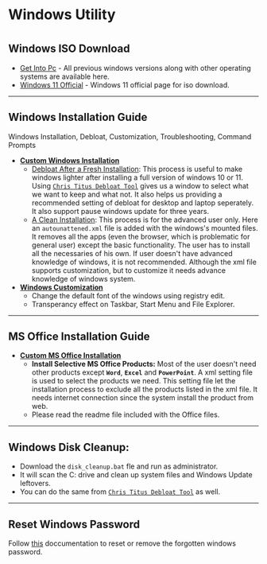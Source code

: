 <h1>Windows Utility<h1>

## **Windows ISO Download**
- [Get Into Pc](https://getintopc.com/softwares/operating-systems/) - All previous windows versions along with other operating systems are available here.
- [Windows 11 Official](https://www.microsoft.com/en-us/software-download/windows11) - Windows 11 official page for iso download.

---

## **Windows Installation Guide**
Windows Installation, Debloat, Customization, Troubleshooting, Command Prompts

* **[Custom Windows Installation](https://github.com/abs-sayem/windows_utility/tree/main/windows_installation)**
    * [Debloat After a Fresh Installation](https://github.com/abs-sayem/windows_utility/tree/main/windows_installation#debloat-after-usual-installation): This process is useful to make windows lighter after installing a full version of windows 10 or 11. Using [`Chris Titus Debloat Tool`](https://github.com/ChrisTitusTech/winutil) gives us a window to select what we want to keep and what not. It also helps us providing a recommended setting of debloat for desktop and laptop seperately. It also support pause windows update for three years.
    * [A Clean Installation](https://github.com/abs-sayem/windows_utility/tree/main/windows_installation#for-clean-installation-not-recommended-for-the-beginners): This process is for the advanced user only. Here an `autounattened.xml` file is added with the windows's mounted files. It removes all the apps (even the browser, which is problematic for general user) except the basic functionality. The user has to install all the necessaries of his own. If user doesn't have advanced knowledge of windows, it is not recommended. Although the xml file supports customization, but to customize it needs advance knowledge of windows system.
* **[Windows Customization](https://github.com/abs-sayem/windows_utility/tree/main/windows_customization)**
    * Change the default font of the windows using registry edit.
    * Transperancy effect on Taskbar, Start Menu and File Explorer.

---

## **MS Office Installation Guide**
* **[Custom MS Office Installation](https://github.com/abs-sayem/windows_utility/tree/main/custom_office)**
    * **Install Selective MS Office Products:** Most of the user doesn't need other products except **`Word`**, **`Excel`** and **`PowerPoint`**. A xml setting file is used to select the products we need. This setting file let the installation process to exclude all the products listed in the xml file. It needs internet connection since the system install the product from web.
    * Please read the readme file included with the Office files.

---

## Windows Disk Cleanup:
- Download the `disk_cleanup.bat` fle and run as administrator.
- It will scan the C: drive and clean up system files and Windows Update leftovers.
- You can do the same from [`Chris Titus Debloat Tool`](https://github.com/ChrisTitusTech/winutil) as well.

---

## Reset Windows Password
Follow [this](https://github.com/abs-sayem/windows_utility/blob/main/reset_windows_password_if_forgotten.md) doccumentation to reset or remove the forgotten windows password.